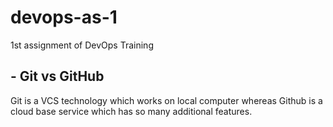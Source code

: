 # devops-as-1
1st assignment of DevOps Training

## - Git vs GitHub
Git is a VCS technology which works on local computer whereas Github is a cloud base service which has so many additional features.
